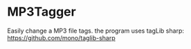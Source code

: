 # MP3Tagger
Easily change a MP3 file tags.
  the program uses tagLib sharp: https://github.com/mono/taglib-sharp
